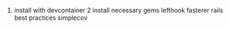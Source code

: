 1. install with devcontainer
2 install necessary gems
  lefthook
  fasterer
  rails best practices
  simplecov
  